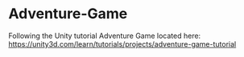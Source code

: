 # Adventure-Game

Following the Unity tutorial Adventure Game located here: https://unity3d.com/learn/tutorials/projects/adventure-game-tutorial
